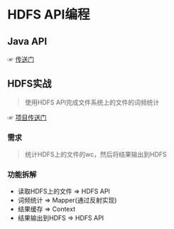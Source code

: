 # HDFS API编程

## Java API
☞  [传送门]()
## HDFS实战
> 使用HDFS API完成文件系统上的文件的词频统计  

☞  [项目传送门]()

### 需求  
> 统计HDFS上的文件的wc，然后将结果输出到HDFS

### 功能拆解
- 读取HDFS上的文件  => HDFS API
- 词频统计  => Mapper(通过反射实现)
- 结果缓存  => Context
- 结果输出到HDFS  => HDFS API

